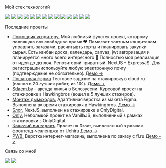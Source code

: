 Мой стек технологий

<img src="https://img.shields.io/badge/HTML5-black?style=for-the-badge&logo=HTML5&logoColor=E34F26"/> <img src="https://img.shields.io/badge/CSS3-black?style=for-the-badge&logo=CSS3&logoColor=1572B6"/> <img src="https://img.shields.io/badge/JavaScript-black?style=for-the-badge&logo=JavaScript&logoColor=F7DF1E"/> <img src="https://img.shields.io/badge/Pug-black?style=for-the-badge&logo=Pug&logoColor=A86454"/> <img src="https://img.shields.io/badge/SASS-black?style=for-the-badge&logo=Sass&logoColor=CC6699"/> <img src="https://img.shields.io/badge/React-black?style=for-the-badge&logo=React&logoColor=61DAFB"/> <img src="https://img.shields.io/badge/Next.js-black?style=for-the-badge&logo=Next.js&logoColor=61DAFB"/> <img src="https://img.shields.io/badge/TypeScript-black?style=for-the-badge&logo=TypeScript&logoColor=3178C6"/> <img src="https://img.shields.io/badge/gulp-black?style=for-the-badge&logo=gulp&logoColor=CF4647"/> <img src="https://img.shields.io/badge/Node.js-black?style=for-the-badge&logo=Node.js&logoColor=339933"/> <img src="https://img.shields.io/badge/MongoDB-black?style=for-the-badge&logo=MongoDB&logoColor=47A248"/> <img src="https://img.shields.io/badge/Tailwind CSS-black?style=for-the-badge&logo=Tailwind CSS&logoColor=06B6D4"/> <img src="https://img.shields.io/badge/Figma-black?style=for-the-badge&logo=Figma&logoColor=F24E1E"/> <img src="https://img.shields.io/badge/Adobe Photoshop-black?style=for-the-badge&logo=Adobe Photoshop&logoColor=31A8FF"/>

Последние проекты

<ul>
  <li><a href="http://master-tort.pro/">Помощник кондитеру.</a> Мой любимый фулстек проект, которому посвящаю все свободное время ❤️ Помогает частным кондитерам управлять заказами, расчитывть торты и планировать закупки сырья. Есть канбан доска, календарь, canvas, jwt авторизация и планируется много всего интересного 🤪 Полностью моя реализация от идеи до деплоя. Репозиторий приватный. NextJS + ExpressJS. Для регистрации используйте любую электронную почту (подтверждение не обязательно). <a href="http://master-tort.pro/">Демо -></a></li>
  <li><a href="https://github.com/Hillel1408/front-cloud-camp">Пошаговая форма</a> Тестовое задание на стажировку в cloud.ru (вошел в 20 лучших работ, из 160). <a href="https://front-cloud-camp-eta.vercel.app/">Демо -></a></li>
  <li><a href="https://gitlab.com/Balzary/hawkingbros">Sdaem.by</a> - аренда жилья в Белоруссии. Курсовой проект на стажировке в Hawkingbros (вошел в 5 лучших стажеров).</li>
  <li><a href="https://github.com/Hillel1408/hawkingbros/tree/task-1">Монтаж дымоходов.</a> Адаптивная верстка из макета Figma. Выполнена во время стажировки в Hawkingbros. <a href="https://daragan-media.com/verstka/hawkingbros-task-1/">Демо -></a></li>
  <li><a href="https://github.com/Hillel1408/only-task4-nextjs">Блог.</a> NextJS, выполнен на стажировке в OnlyDigital.</li>
  <li><a href="https://github.com/Hillel1408/only-template">Only.</a> Небольшой проект на VanillaJS, выполненный в рамках стажировки в OnlyDigital.</li>
  <li><a href="https://github.com/Hillel1408/frontend-challenge">Кошачий пинтерест.</a> Проект на React, выполненный в рамках фронтенд-челленджа от Uchiru <a href="https://hillel1408.github.io/frontend-challenge/">Демо -></a></li>
  <li><a href="https://github.com/Hillel1408/pwb">PWB.</a> Верстка интернет-магазина, выполнена по заказу с fl.ru <a href="https://hillel1408.github.io/pwb/">Демо -></a></li>
</ul>

Связь со мной

<a href="https://vk.com/id6832797"><img src="https://img.shields.io/badge/vkontakte-black?style=for-the-badge&logo=vk&logoColor=0077FF"/></a> <a href="https://t.me/Hillel1408"><img src="https://img.shields.io/badge/Telegram-black?style=for-the-badge&logo=Telegram&logoColor=26A5E4"/></a>
